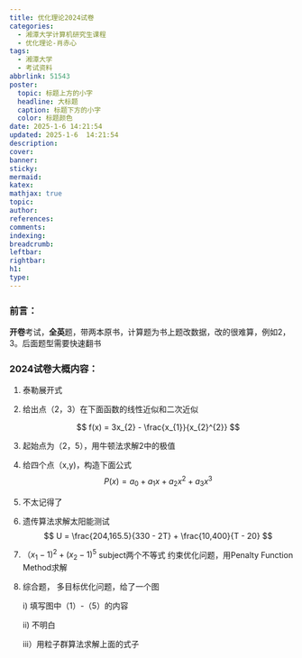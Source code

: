 ```yaml
---
title: 优化理论2024试卷
categories:
  - 湘潭大学计算机研究生课程
  - 优化理论-肖赤心
tags:
  - 湘潭大学
  - 考试资料
abbrlink: 51543
poster:
  topic: 标题上方的小字
  headline: 大标题
  caption: 标题下方的小字
  color: 标题颜色
date: 2025-1-6 14:21:54
updated: 2025-1-6  14:21:54
description:
cover:
banner:
sticky:
mermaid:
katex:
mathjax: true
topic:
author:
references:
comments:
indexing:
breadcrumb:
leftbar:
rightbar:
h1:
type:
---
```

### 前言：

**开卷**考试，**全英**题，带两本原书，计算题为书上题改数据，改的很难算，例如2，3。后面题型需要快速翻书

### 2024试卷大概内容：

1. 泰勒展开式

2. 给出点（2，3）在下面函数的线性近似和二次近似

   $$ f(x) = 3x_{2} - \frac{x_{1}}{x_{2}^{2}} $$

3. 起始点为（2，5），用牛顿法求解2中的极值

4. 给四个点（x,y)，构造下面公式
   $$
   P(x) = a_0 + a_1 x + a_2 x^2 + a_3 x^3
   $$
5. 不太记得了

6. 遗传算法求解太阳能测试
   $$
   U = \frac{204,165.5}{330 - 2T} + \frac{10,400}{T - 20}
   $$

7. $（x_1-1)^2+(x_2-1)^5$  subject两个不等式 约束优化问题，用Penalty Function Method求解

8. 综合题， 多目标优化问题，给了一个图

   i) 填写图中（1）-（5）的内容

   ii) 不明白

   iii）用粒子群算法求解上面的式子